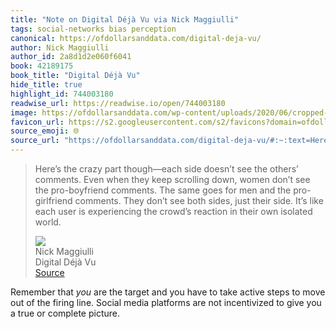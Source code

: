 ```yaml
---
title: "Note on Digital Déjà Vu via Nick Maggiulli"
tags: social-networks bias perception
canonical: https://ofdollarsanddata.com/digital-deja-vu/
author: Nick Maggiulli
author_id: 2a8d1d2e060f6041
book: 42189175
book_title: "Digital Déjà Vu"
hide_title: true
highlight_id: 744003180
readwise_url: https://readwise.io/open/744003180
image: https://ofdollarsanddata.com/wp-content/uploads/2020/06/cropped-small_logo_only-32x32.jpg
favicon_url: https://s2.googleusercontent.com/s2/favicons?domain=ofdollarsanddata.com
source_emoji: 🌐
source_url: "https://ofdollarsanddata.com/digital-deja-vu/#:~:text=Here%E2%80%99s%20the%20crazy,own%20isolated%20world."
---
```


> Here’s the crazy part though—each side doesn’t see the others’ comments. Even when they keep scrolling down, women don’t see the pro-boyfriend comments. The same goes for men and the pro-girlfriend comments. They don’t see both sides, just their side. It’s like each user is experiencing the crowd’s reaction in their own isolated world.
> <div class="quoteback-footer"><div class="quoteback-avatar"><img class="mini-favicon" src="https://s2.googleusercontent.com/s2/favicons?domain=ofdollarsanddata.com"></div><div class="quoteback-metadata"><div class="metadata-inner"><span style="display:none">FROM:</span><div aria-label="Nick Maggiulli" class="quoteback-author"> Nick Maggiulli</div><div aria-label="Digital Déjà Vu" class="quoteback-title"> Digital Déjà Vu</div></div></div><div class="quoteback-backlink"><a target="_blank" aria-label="go to the full text of this quotation" rel="noopener" href="https://ofdollarsanddata.com/digital-deja-vu/#:~:text=Here%E2%80%99s%20the%20crazy,own%20isolated%20world." class="quoteback-arrow"> Source</a></div></div>

Remember that *you* are the target and you have to take active steps to move out of the firing line. Social media platforms are not incentivized to give you a true or complete picture.